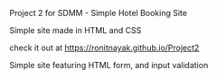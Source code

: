 Project 2 for SDMM - Simple Hotel Booking Site

Simple site made in HTML and CSS

check it out at https://ronitnayak.github.io/Project2

Simple site featuring HTML form, and input validation
